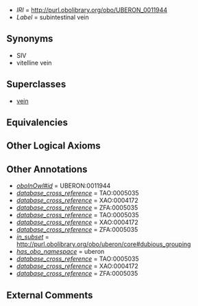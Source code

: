  * *IRI* = http://purl.obolibrary.org/obo/UBERON_0011944
 * *Label* = subintestinal vein

## Synonyms

 * SIV
 * vitelline vein

## Superclasses

 * [vein](../../UBERON/38/UBERON_0001638.md)

## Equivalencies


## Other Logical Axioms


## Other Annotations

 * *[oboInOwl#id](../../id/oboInOwl#id.md)* = UBERON:0011944
 * *[database_cross_reference](../../ef/oboInOwl#hasDbXref.md)* = TAO:0005035
 * *[database_cross_reference](../../ef/oboInOwl#hasDbXref.md)* = XAO:0004172
 * *[database_cross_reference](../../ef/oboInOwl#hasDbXref.md)* = ZFA:0005035
 * *[database_cross_reference](../../ef/oboInOwl#hasDbXref.md)* = TAO:0005035
 * *[database_cross_reference](../../ef/oboInOwl#hasDbXref.md)* = XAO:0004172
 * *[database_cross_reference](../../ef/oboInOwl#hasDbXref.md)* = ZFA:0005035
 * *[in_subset](../../et/oboInOwl#inSubset.md)* = http://purl.obolibrary.org/obo/uberon/core#dubious_grouping
 * *[has_obo_namespace](../../ce/oboInOwl#hasOBONamespace.md)* = uberon
 * *[database_cross_reference](../../ef/oboInOwl#hasDbXref.md)* = TAO:0005035
 * *[database_cross_reference](../../ef/oboInOwl#hasDbXref.md)* = XAO:0004172
 * *[database_cross_reference](../../ef/oboInOwl#hasDbXref.md)* = ZFA:0005035

## External Comments

